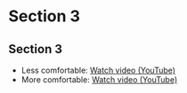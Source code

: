 # Section 3

## Section 3

* Less comfortable: [Watch video (YouTube)](http://www.youtube.com/watch?v=L_vTsmS_F3E)
* More comfortable: [Watch video (YouTube)](http://www.youtube.com/watch?v=Xfg1mwByut0)